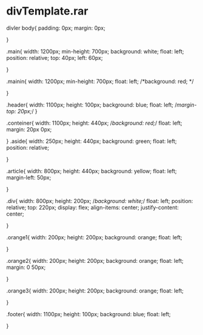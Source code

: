# divTemplate.rar
divler
body{
	padding: 0px;
	margin: 0px;

}

.main{
	width: 1200px;
	min-height: 700px;
	background: white;
	float: left;
	position: relative;
	top: 40px;
	left: 60px;

	

	
}

.mainin{
	width: 1200px;
	min-height: 700px;
	float: left;
	/*background: red;
*/

}

.header{
	width: 1100px;
	height: 100px;
	background: blue;
	float: left;
	/*margin-top: 20px;*/
}

.conteiner{
	width: 1100px;
	height: 440px;
	/*background: red;*/
	float: left;
	margin: 20px 0px;

	
	
}
.aside{
	width: 250px;
	height: 440px;
	background: green;
	float: left;
	position: relative;

	
}

.article{
	width: 800px;
	height: 440px;
	background: yellow;
	float: left;
	margin-left: 50px;
	
}

.div{
	width: 800px;
	height: 200px;
	/*background: white;*/
	float: left;
	position: relative;
	top: 220px;
	display: flex;
	align-items: center;
	justify-content: center;
	
}

.orange1{
	width: 200px;
	height: 200px;
	background: orange;
	float: left;
	

}


.orange2{
	width: 200px;
	height: 200px;
	background: orange;
	float: left;
	margin: 0 50px;
	
	
}

.orange3{
	width: 200px;
	height: 200px;
	background: orange;
	float: left;
	
 
}


.footer{
	width: 1100px;
	height: 100px;
	background: blue;
	float: left;
	
}
